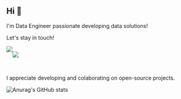  ## Hi 👋

<p>I'm Data Engineer passionate developing data solutions!</p>

Let's stay in touch!

<div style="display: flex; flex-flow: row nowrap"> 
    <a href = "mailto:felipe.saint@gmail.com" target ="_blank"><svg xmlns="http://www.w3.org/2000/svg" viewBox="0 0 512 512" {style="font-size: 0.5rem"}><!--!Font Awesome Free 6.7.2 by @fontawesome - https://fontawesome.com License - https://fontawesome.com/license/free Copyright 2025 Fonticons, Inc.--><path d="M48 64C21.5 64 0 85.5 0 112c0 15.1 7.1 29.3 19.2 38.4L236.8 313.6c11.4 8.5 27 8.5 38.4 0L492.8 150.4c12.1-9.1 19.2-23.3 19.2-38.4c0-26.5-21.5-48-48-48L48 64zM0 176L0 384c0 35.3 28.7 64 64 64l384 0c35.3 0 64-28.7 64-64l0-208L294.4 339.2c-22.8 17.1-54 17.1-76.8 0L0 176z"/></svg></a>
        <a href="https://www.linkedin.com/in/felipen20" target="_blank"><img src="https://img.shields.io/badge/-LinkedIn-%230077B5?style=for-the-badge&logo=linkedin&logoColor=white" target="_blank"></a>
 
   [Ÿ HŸPE]: https://yhype.me
   [GitHub Profile Views Counter]: https://github.com/antonkomarev/github-profile-views-counter

   ![](https://komarev.com/ghpvc/?username=moreirafelipe)
  </div>

<br>

<p>I appreciate developing and colaborating on open-source projects.</p>

![Anurag's GitHub stats](https://github-readme-stats.vercel.app/api?username=moreirafelipe&show_icons=true&theme=dark)
</div>
